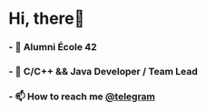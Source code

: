 # Hi, there🫶 
### - 👀 Alumni École 42
### - 🌱 C/C++ && Java Developer / Team Lead 
### - 📫 How to reach me <a href="https://t.me/thisrs">@telegram</a>
